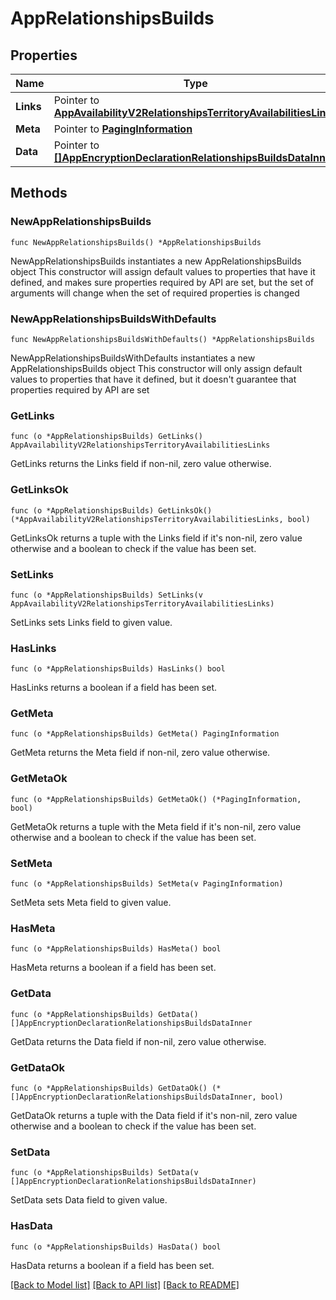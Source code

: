 # AppRelationshipsBuilds

## Properties

Name | Type | Description | Notes
------------ | ------------- | ------------- | -------------
**Links** | Pointer to [**AppAvailabilityV2RelationshipsTerritoryAvailabilitiesLinks**](AppAvailabilityV2RelationshipsTerritoryAvailabilitiesLinks.md) |  | [optional] 
**Meta** | Pointer to [**PagingInformation**](PagingInformation.md) |  | [optional] 
**Data** | Pointer to [**[]AppEncryptionDeclarationRelationshipsBuildsDataInner**](AppEncryptionDeclarationRelationshipsBuildsDataInner.md) |  | [optional] 

## Methods

### NewAppRelationshipsBuilds

`func NewAppRelationshipsBuilds() *AppRelationshipsBuilds`

NewAppRelationshipsBuilds instantiates a new AppRelationshipsBuilds object
This constructor will assign default values to properties that have it defined,
and makes sure properties required by API are set, but the set of arguments
will change when the set of required properties is changed

### NewAppRelationshipsBuildsWithDefaults

`func NewAppRelationshipsBuildsWithDefaults() *AppRelationshipsBuilds`

NewAppRelationshipsBuildsWithDefaults instantiates a new AppRelationshipsBuilds object
This constructor will only assign default values to properties that have it defined,
but it doesn't guarantee that properties required by API are set

### GetLinks

`func (o *AppRelationshipsBuilds) GetLinks() AppAvailabilityV2RelationshipsTerritoryAvailabilitiesLinks`

GetLinks returns the Links field if non-nil, zero value otherwise.

### GetLinksOk

`func (o *AppRelationshipsBuilds) GetLinksOk() (*AppAvailabilityV2RelationshipsTerritoryAvailabilitiesLinks, bool)`

GetLinksOk returns a tuple with the Links field if it's non-nil, zero value otherwise
and a boolean to check if the value has been set.

### SetLinks

`func (o *AppRelationshipsBuilds) SetLinks(v AppAvailabilityV2RelationshipsTerritoryAvailabilitiesLinks)`

SetLinks sets Links field to given value.

### HasLinks

`func (o *AppRelationshipsBuilds) HasLinks() bool`

HasLinks returns a boolean if a field has been set.

### GetMeta

`func (o *AppRelationshipsBuilds) GetMeta() PagingInformation`

GetMeta returns the Meta field if non-nil, zero value otherwise.

### GetMetaOk

`func (o *AppRelationshipsBuilds) GetMetaOk() (*PagingInformation, bool)`

GetMetaOk returns a tuple with the Meta field if it's non-nil, zero value otherwise
and a boolean to check if the value has been set.

### SetMeta

`func (o *AppRelationshipsBuilds) SetMeta(v PagingInformation)`

SetMeta sets Meta field to given value.

### HasMeta

`func (o *AppRelationshipsBuilds) HasMeta() bool`

HasMeta returns a boolean if a field has been set.

### GetData

`func (o *AppRelationshipsBuilds) GetData() []AppEncryptionDeclarationRelationshipsBuildsDataInner`

GetData returns the Data field if non-nil, zero value otherwise.

### GetDataOk

`func (o *AppRelationshipsBuilds) GetDataOk() (*[]AppEncryptionDeclarationRelationshipsBuildsDataInner, bool)`

GetDataOk returns a tuple with the Data field if it's non-nil, zero value otherwise
and a boolean to check if the value has been set.

### SetData

`func (o *AppRelationshipsBuilds) SetData(v []AppEncryptionDeclarationRelationshipsBuildsDataInner)`

SetData sets Data field to given value.

### HasData

`func (o *AppRelationshipsBuilds) HasData() bool`

HasData returns a boolean if a field has been set.


[[Back to Model list]](../README.md#documentation-for-models) [[Back to API list]](../README.md#documentation-for-api-endpoints) [[Back to README]](../README.md)


